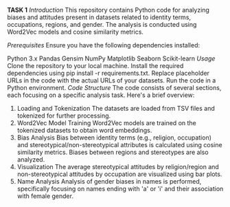 **TASK 1**
_Introduction_
This repository contains Python code for analyzing biases and attitudes present in datasets related to identity terms, occupations, regions, and gender. The analysis is conducted using Word2Vec models and cosine similarity metrics.

_Prerequisites_
Ensure you have the following dependencies installed:

Python 3.x
Pandas
Gensim
NumPy
Matplotlib
Seaborn
Scikit-learn
_Usage_
Clone the repository to your local machine.
Install the required dependencies using pip install -r requirements.txt.
Replace placeholder URLs in the code with the actual URLs of your datasets.
Run the code in a Python environment.
_Code Structure_
The code consists of several sections, each focusing on a specific analysis task. Here's a brief overview:

1. Loading and Tokenization
The datasets are loaded from TSV files and tokenized for further processing.
2. Word2Vec Model Training
Word2Vec models are trained on the tokenized datasets to obtain word embeddings.
3. Bias Analysis
Bias between identity terms (e.g., religion, occupation) and stereotypical/non-stereotypical attributes is calculated using cosine similarity metrics.
Biases between regions and stereotypes are also analyzed.
4. Visualization
The average stereotypical attitudes by religion/region and non-stereotypical attitudes by occupation are visualized using bar plots.
5. Name Analysis
Analysis of gender biases in names is performed, specifically focusing on names ending with 'a' or 'i' and their association with female gender.
